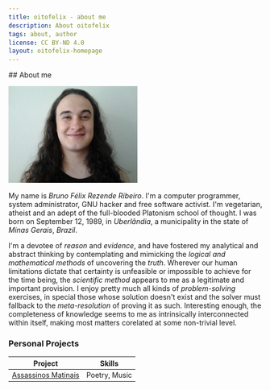 ```yaml
---
title: oitofelix - about me
description: About oitofelix
tags: about, author
license: CC BY-ND 4.0
layout: oitofelix-homepage
---
```

<div id="about-me" markdown="1">
## About me

![oitofelix's informal face](/images/oitofelix-informal-face.jpg)

My name is _Bruno Félix Rezende Ribeiro_.  I'm a computer programmer,
system administrator, GNU hacker and free software activist.  I'm
vegetarian, atheist and an adept of the full-blooded Platonism school
of thought.  I was born on September 12, 1989, in _Uberlândia_, a
municipality in the state of _Minas Gerais_, _Brazil_.

<!-- There are two main _virtues_ in _life_ that I consider of paramount -->
<!-- importance: _knowledge_ and _goodwill_.  In all aspects of my life, as -->
<!-- long as I'm aware of, I pursue the former for the betterment of my own -->
<!-- self and uphold the latter for the sake of _community_ and _fairness_. -->
<!-- Learning is a process of _discipline_ and _humility_: one needs -->
<!-- discipline to learn by oneself and humility to learn from others. -->
<!-- Those are, consequently, virtues which I highly value.  Moreover, in -->
<!-- my humble opinion, contributing to the improvement of human _social -->
<!-- welfare_ is a _moral duty_ of every capable person, and thus, I make -->
<!-- it one of my main goals.  In order to achieve it the solidity of -->
<!-- knowledge must be applied, albeit with _wisdom_ and attention to the -->
<!-- whole extension of the _ethical precepts_ of goodwill, one of which is -->
<!-- _freedom_.  Only with it we can have a healthy community and ground -->
<!-- the basis of _justice_.  Hence, for me, many aspects of life revolve -->
<!-- around _liberty_, what explains my strong stance on software user's -->
<!-- freedom. -->

I'm a devotee of _reason_ and _evidence_, and have fostered my
analytical and abstract thinking by contemplating and mimicking the
_logical and mathematical methods_ of uncovering the _truth_.
Wherever our human limitations dictate that certainty is unfeasible or
impossible to achieve for the time being, the _scientific method_
appears to me as a legitimate and important provision.  I enjoy pretty
much all kinds of _problem-solving_ exercises, in special those whose
solution doesn't exist and the solver must fallback to the
_meta-resolution_ of proving it as such.  Interesting enough, the
completeness of knowledge seems to me as intrinsically interconnected
within itself, making most matters corelated at some non-trivial
level.

<!-- Although, as a _self-taught_ _knowledge-lover_ individual I'm -->
<!-- interested in a wide range of intellectual disciplines, I have a -->
<!-- particularly strong interest in _Logic_, _Mathematics_, _Computer -->
<!-- Science_, and _Physics_.  On the other hand, several of the humanities -->
<!-- fields, like _Philosophy_, _Politics_, _Law_, _Music_ and -->
<!-- _Literature_, are also appreciated by me.  However, I'm an amateur in -->
<!-- all those areas having chosen to pursue career as a _computer -->
<!-- programmer_ and _system administrator_ because of my long standing -->
<!-- affinity with computers. -->

### Personal Projects

Project | Skills
--------|--------
[Assassinos Matinais](assassinos-matinais/) | Poetry, Music

</div>
